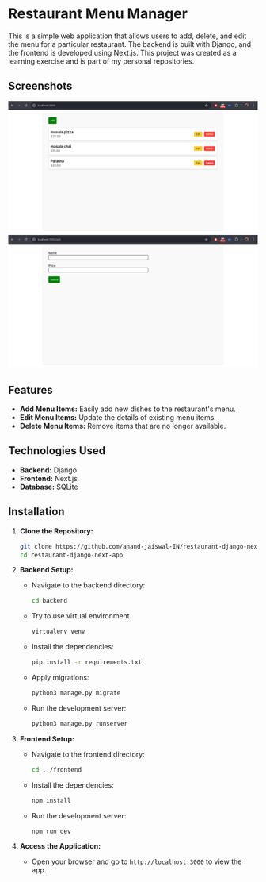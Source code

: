 # Restaurant Menu Manager

This is a simple web application that allows users to add, delete, and edit the menu for a particular restaurant. The backend is built with Django, and the frontend is developed using Next.js. This project was created as a learning exercise and is part of my personal repositories.

## Screenshots

![Home Page](./screenshots/1.png)
![Add Menu Item](./screenshots/2.png)

## Features

- **Add Menu Items:** Easily add new dishes to the restaurant's menu.
- **Edit Menu Items:** Update the details of existing menu items.
- **Delete Menu Items:** Remove items that are no longer available.

## Technologies Used

- **Backend:** Django
- **Frontend:** Next.js
- **Database:** SQLite

## Installation

1. **Clone the Repository:**

   ```bash
   git clone https://github.com/anand-jaiswal-IN/restaurant-django-next-app
   cd restaurant-django-next-app
   ```

2. **Backend Setup:**

   - Navigate to the backend directory:

     ```bash
     cd backend
     ```

   - Try to use virtual environment.

     ```bash
     virtualenv venv
     ```

   - Install the dependencies:

     ```bash
     pip install -r requirements.txt
     ```

   - Apply migrations:

     ```bash
     python3 manage.py migrate
     ```

   - Run the development server:

     ```bash
     python3 manage.py runserver
     ```

3. **Frontend Setup:**

   - Navigate to the frontend directory:

     ```bash
     cd ../frontend
     ```

   - Install the dependencies:

     ```bash
     npm install
     ```

   - Run the development server:

     ```bash
     npm run dev
     ```

4. **Access the Application:**

   - Open your browser and go to `http://localhost:3000` to view the app.
